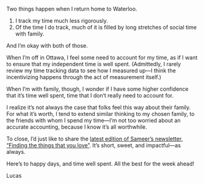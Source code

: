 Two things happen when I return home to Waterloo.

1. I track my time much less rigorously.
2. Of the time I do track, much of it is filled by long stretches of social time with family.

And I’m okay with both of those.

When I’m off in Ottawa, I feel some need to account for my time, as if I want to ensure that my independent time is well spent. (Admittedly, I rarely review my time tracking data to see how I measured up—I think the incentivizing happens through the act of measurement itself.)

When I’m with family, though, I wonder if I have some higher confidence that it’s time well spent, time that I don’t really need to account for.

I realize it’s not always the case that folks feel this way about their family. For what it’s worth, I tend to extend similar thinking to my chosen family, to the friends with whom I spend my time—I’m not too worried about an accurate accounting, because I know it’s all worthwhile.

To close, I’d just like to share the [latest edition of Sameer’s newsletter, “Finding the things that you love”](https://www.inthemargins.ca/finding-things-to-love). It’s short, sweet, and impactful—as always.

Here’s to happy days, and time well spent. All the best for the week ahead!

Lucas
